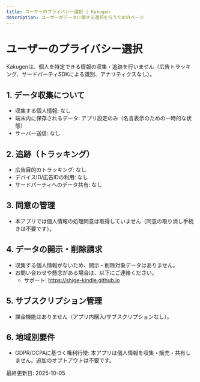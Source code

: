 ```yaml
---
title: ユーザーのプライバシー選択 | Kakugen
description: ユーザーがデータに関する選択を行うためのページ
---
```


# ユーザーのプライバシー選択

Kakugenは、個人を特定できる情報の収集・追跡を行いません（広告トラッキング、サードパーティSDKによる識別、アナリティクスなし）。

## 1. データ収集について
- 収集する個人情報: なし
- 端末内に保存されるデータ: アプリ設定のみ（名言表示のための一時的な状態）
- サーバー送信: なし

## 2. 追跡（トラッキング）
- 広告目的のトラッキング: なし
- デバイスID/広告IDの利用: なし
- サードパーティへのデータ共有: なし

## 3. 同意の管理
- 本アプリでは個人情報の処理同意は取得していません（同意の取り消し手続きは不要です）。

## 4. データの開示・削除請求
- 収集する個人情報がないため、開示・削除対象データはありません。
- お問い合わせや懸念がある場合は、以下にご連絡ください。
  - サポート: https://shige-kindle.github.io

## 5. サブスクリプション管理
- 課金機能はありません（アプリ内購入/サブスクリプションなし）。

## 6. 地域別要件
- GDPR/CCPAに基づく権利行使: 本アプリは個人情報を収集・販売・共有しません。追加のオプトアウトは不要です。

最終更新日: 2025-10-05
